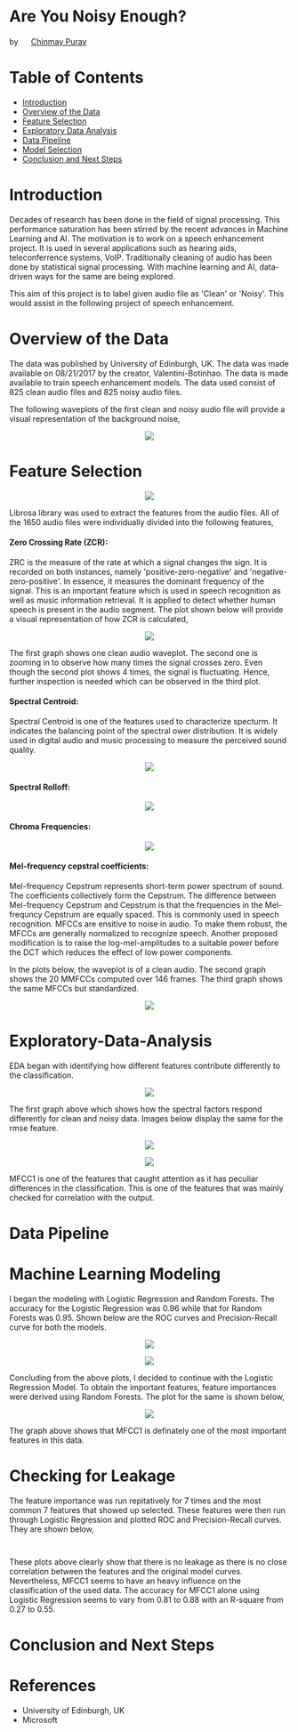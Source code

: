 # Are You Noisy Enough?

by <img src= "https://cdn3.iconfinder.com/data/icons/free-social-icons/67/linkedin_square_color-512.png" width="15"> [Chinmay Purav](https://www.linkedin.com/in/puravchinmay/)


# Table of Contents
- [Introduction](#Introduction)
- [Overview of the Data](#Overview-of-the-Data)
- [Feature Selection](#Feature-Selection)
- [Exploratory Data Analysis](#Exploratory-Data-Analysis)
- [Data Pipeline](#Data-Pipeline)
- [Model Selection](#Model-Selection)
- [Conclusion and Next Steps](#Conclusion-and-Next-Steps)


# Introduction

Decades of research has been done in the field of signal processing. This performance saturation has been stirred by the recent advances in Machine Learning and AI. The motivation is to work on a speech enhancement project. It is used in several applications such as hearing aids, teleconferrence systems, VoIP. Traditionally cleaning of audio has been done by statistical signal processing. With machine learning and AI, data-driven ways for the same are being explored.

This aim of this project is to label given audio file as 'Clean' or 'Noisy'. This would assist in the following project of speech enhancement. 


# Overview of the Data

The data was published by University of Edinburgh, UK. The data was made available on 08/21/2017 by the creator, Valentini-Botinhao. The data is made available to train speech enhancement models. The data used consist of 825 clean audio files and 825 noisy audio files.

The following waveplots of the first clean and noisy audio file will provide a visual representation of the background noise,

<p align="center"><img src="images/waveplots.png" /p>


# Feature Selection

<p align="center"><img src="images/signal_decomposition.png" /p>

Librosa library was used to extract the features from the audio files. All of the 1650 audio files were individually divided into the following features,

#### Zero Crossing Rate (ZCR):

ZRC is the measure of the rate at which a signal changes the sign. It is recorded on both instances, namely 'positive-zero-negative' and 'negative-zero-positive'. In essence, it measures the dominant frequency of the signal. This is an important feature which is used in speech recognition as well as music information retrieval. It is applied to detect whether human speech is present in the audio segment.
The plot shown below will provide a visual representation of how ZCR is calculated,

<p align="center"><img src="images/zrc.png" /p>

The first graph shows one clean audio waveplot. The second one is zooming in to observe how many times the signal crosses zero. Even though the second plot shows 4 times, the signal is fluctuating. Hence, further inspection is needed which can be observed in the third plot. 

#### Spectral Centroid:

Spectral Centroid is one of the features used to characterize specturm. It indicates the balancing point of the spectral ower distribution. It is widely used in digital audio and music processing to measure the perceived sound quality. 

<p align="center"><img src="images/spectral_centroid.png" /p>

#### Spectral Rolloff:

<p align="center"><img src="images/spectral_rolloff.png" /p>

#### Chroma Frequencies:

<p align="center"><img src="images/chroma_frequencies.png" /p>

#### Mel-frequency cepstral coefficients:

Mel-frequency Cepstrum represents short-term power spectrum of sound. The coefficients collectively form the Cepstrum. The difference between Mel-frequency Cepstrum and Cepstrum is that the frequencies in the Mel-frequncy Cepstrum are equally spaced. This is commonly used in speech recognition.
MFCCs are ensitive to noise in audio. To make them robust, the MFCCs are generally normalized to recognize speech. Another proposed modification is to raise the log-mel-amplitudes to a suitable power before the DCT which reduces the effect of low power components.

In the plots below, the waveplot is of a clean audio. The second graph shows the 20 MMFCCs computed over 146 frames. The third graph shows the same MFCCs but standardized.

<p align="center"><img src="images/mfcc.png" /p>

# Exploratory-Data-Analysis

EDA began with identifying how different features contribute differently to the classification.

<p align="center"><img src="images/spectral_eda.png" /p>

The first graph above which shows how the spectral factors respond differently for clean and noisy data. Images below display the same for the rmse feature.

<p align="center"><img src="images/rmse_eda.png" /p>

<p align="center"><img src="images/mfcc1_eda.png" /p>

MFCC1 is one of the features that caught attention as it has peculiar differences in the classification. This is one of the features that was mainly checked for correlation with the output.

# Data Pipeline

# Machine Learning Modeling

I began the modeling with Logistic Regression and Random Forests. The accuracy for the Logistic Regression was 0.96 while that for Random Forests was 0.95. Shown below are the ROC curves and Precision-Recall curve for both the models.

<p align="center"><img src="images/ROC_classification_models.png" /p>

<p align="center"><img src="images/precision_recall_classification_models.png" /p>

Concluding from the above plots, I decided to continue with the Logistic Regression Model. To obtain the important features, feature importances were derived using Random Forests. The plot for the same is shown below,

<p align="center"><img src="images/feature_importance.png" /p>

The graph above shows that MFCC1 is definately one of the most important features in this data.

# Checking for Leakage

The feature importance was run repitatively for 7 times and the most common  7 features that showed up selected. These features were then run through Logistic Regression and plotted ROC and Precision-Recall curves. They are shown below,

<p align="center"><img src="" /p>

<p align="center"><img src="" /p>

These plots above clearly show that there is no leakage as there is no close correlation between the features and the original model curves. Nevertheless, MFCC1 seems to have an heavy influence on the classification of the used data. The accuracy for MFCC1 alone using Logistic Regression seems to vary from 0.81 to 0.88 with an R-square from 0.27 to 0.55.

# Conclusion and Next Steps

# References

- University of Edinburgh, UK
- Microsoft
